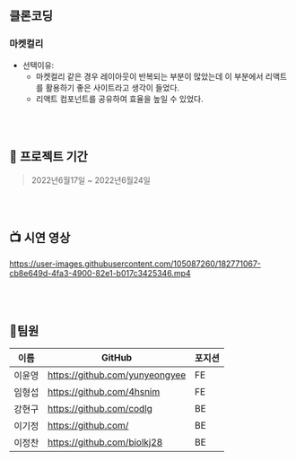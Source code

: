 ##  클론코딩
###  마켓컬리
 - 선택이유: 
     - 마켓컬리 같은 경우 레이아웃이 반복되는 부분이 많았는데 이 부분에서 리액트를 활용하기 좋은 사이트라고 생각이 들었다. 
     - 리액트 컴포넌트를 공유하여 효율을 높일 수 있었다.

<br/>
<br/>

## 📅 프로젝트 기간

> 2022년6월17일 ~ 2022년6월24일
<br/>
<br/>

## 📺 시연 영상
https://user-images.githubusercontent.com/105087260/182771067-cb8e649d-4fa3-4900-82e1-b017c3425346.mp4


<br/>
<br/>


##  👥팀원

| 이름     | GitHub                             | 포지션  |
| -------- | ---------------------------------- | --------- |
| 이윤영   | https://github.com/yunyeongyee   | FE |
| 임형섭   | https://github.com/4hsnim   | FE |
| 강현구   | https://github.com/codlg   | BE |
| 이기정   | https://github.com/   | BE |
| 이정찬   | https://github.com/biolkj28       | BE     |

<br/>
<br />
